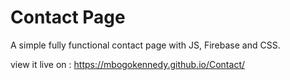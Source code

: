 # Contact Page

A simple fully functional contact page with JS, Firebase and CSS. 



view it live on : https://mbogokennedy.github.io/Contact/
